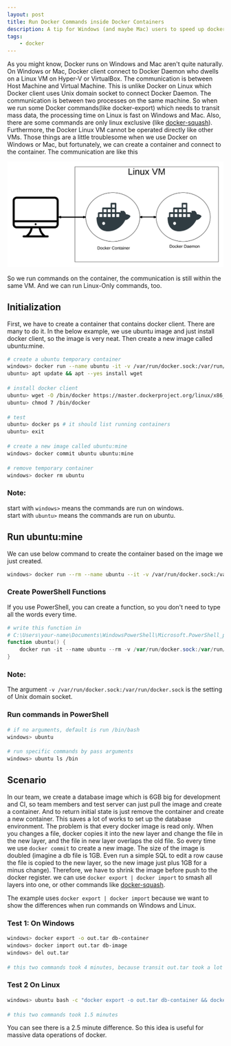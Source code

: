 ```yaml
---
layout: post
title: Run Docker Commands inside Docker Containers
description: A tip for Windows (and maybe Mac) users to speed up docker commands or run linux-only commands
tags: 
    - docker
---
```


As you might know, Docker runs on Windows and Mac aren't quite naturally. On Windows or Mac, Docker client connect to Docker Daemon who dwells on a Linux VM on Hyper-V or VirtualBox. The communication is between Host Machine and Virtual Machine. This is unlike Docker on Linux which Docker client uses Unix domain socket to connect Docker Daemon. The communication is between two processes on the same machine. So when we run some Docker commands(like docker-export) which needs to transit mass data, the processing time on Linux is fast on Windows and Mac. Also, there are some commands are only linux exclusive (like [docker-squash](https://github.com/jwilder/docker-squash)). Furthermore, the Docker Linux VM cannot be operated directly like other VMs. Those things are a little troublesome when we use Docker on Windows or Mac, but fortunately, we can create a container and connect to the container. The communication are like this 

![CommunicationOfContainer](/assets/images/docker-container-to-daemon.png)

So we run commands on the container, the communication is still within the same VM. And we can run Linux-Only commands, too.

## Initialization
First, we have to create a container that contains docker client. There are many to do it. In the below example, we use ubuntu image and just install docker client, so the image is very neat. Then create a new image called ubuntu:mine.

``` bash
# create a ubuntu temporary container
windows> docker run --name ubuntu -it -v /var/run/docker.sock:/var/run/docker.sock ubuntu
ubuntu> apt update && apt --yes install wget

# install docker client
ubuntu> wget -O /bin/docker https://master.dockerproject.org/linux/x86_64/docker
ubuntu> chmod 7 /bin/docker

# test 
ubuntu> docker ps # it should list running containers
ubuntu> exit

# create a new image called ubuntu:mine
windows> docker commit ubuntu ubuntu:mine

# remove temporary container
windows> docker rm ubuntu
```

### Note:
start with `windows>` means the commands are run on windows.<br/>
start with `ubuntu>` means the commands are run on ubuntu.


## Run ubuntu:mine
We can use below command to create the container based on the image we just created.

``` bash
windows> docker run --rm --name ubuntu --it -v /var/run/docker.sock:/var/run/docker.sock ubuntu:mine
```

### Create PowerShell Functions
If you use PowerShell, you can create a function, so you don't need to type all the words every time.
``` powershell
# write this function in
# C:\Users\your-name\Documents\WindowsPowerShell\Microsoft.PowerShell_profile.ps1
function ubuntu() { 
    docker run -it --name ubuntu --rm -v /var/run/docker.sock:/var/run/docker.sock ubuntu:mine $args
}
```

### Note:
The argument `-v /var/run/docker.sock:/var/run/docker.sock` is the setting of Unix domain socket.

### Run commands in PowerShell
``` bash
# if no arguments, default is run /bin/bash
windows> ubuntu

# run specific commands by pass arguments
windows> ubuntu ls /bin 
```

## Scenario
In our team, we create a database image which is 6GB big for development and CI, so team members and test server can just pull the image and create a container. And to return initial state is just remove the container and create a new container. This saves a lot of works to set up the database environment. The problem is that every docker image is read only. When you changes a file, docker copies it into the new layer and change the file in the new layer, and the file in new layer overlaps the old file. So every time we use `docker commit` to create a new image. The size of the image is doubled (imagine a db file is 1GB. Even run a simple SQL to edit a row cause the file is copied to the new layer, so the new image just plus 1GB for a minus change). Therefore, we have to shrink the image before push to the docker register. we can use `docker export | docker import` to smash all layers into one, or other commands like  [docker-squash](https://github.com/jwilder/docker-squash).

The example uses `docker export | docker import` because we want to show the differences when run commands on Windows and Linux.

### Test 1: On Windows
``` bash
windows> docker export -o out.tar db-container
windows> docker import out.tar db-image
windows> del out.tar

# this two commands took 4 minutes, because transit out.tar took a lot time.
```

### Test 2 On Linux
``` bash
windows> ubuntu bash -c "docker export -o out.tar db-container && docker import test.tar db-image && rm out.tar"

# this two commands took 1.5 minutes
```

You can see there is a 2.5 minute difference. So this idea is useful for massive data operations of docker.